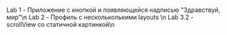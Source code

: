 Lab 1 - Приложение с кнопкой и появляющейся надписью "Здравствуй, мир"\n
Lab 2 - Профиль с нескольколькими layouts \n
Lab 3.2 - scrollView со статичной картинкой\n
